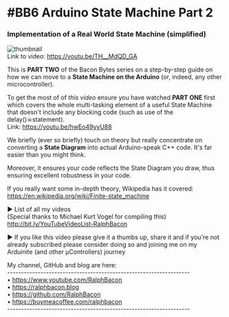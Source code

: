 # #BB6 Arduino State Machine Part 2
### Implementation of a Real World State Machine (simplified)  
![thumbnail](https://user-images.githubusercontent.com/20911308/162998422-c4a258a1-9c86-4bc4-8a83-be374a3e7487.jpg)  
Link to video: https://youtu.be/TH__MdQD_GA  

This is **PART TWO** of the Bacon Bytes series on a step-by-step guide on how we can move to a **State Machine on the Arduino** (or, indeed, any other microcontroller).

To get the most of of *this video* ensure you have watched **PART ONE** first which covers the whole multi-tasking element of a useful State Machine that doesn't include any blocking code (such as use of the delay()☠statement).  
Link: https://youtu.be/hwEo49yyU88  

We briefly (ever so briefly) touch on theory but really concentrate on converting a **State Diagram** into actual Arduino-speak C++ code. It's far easier than you might think.

Moreover, it ensures your code reflects the State Diagram you draw, thus ensuring excellent robustness in your code.  

If you really want some in-depth theory, Wikipedia has it covered:  
https://en.wikipedia.org/wiki/Finite-state_machine  

► List of all my videos  
(Special thanks to Michael Kurt Vogel for compiling this)  
http://bit.ly/YouTubeVideoList-RalphBacon  

► If you like this video please give it a thumbs up, share it and if you're not already subscribed please consider doing so and joining me on my Arduinite (and other μControllers) journey  

My channel, GitHub and blog are here:  
\------------------------------------------------------------------  
• https://www.youtube.com/RalphBacon  
• https://ralphbacon.blog  
• https://github.com/RalphBacon  
• https://buymeacoffee.com/ralphbacon  
\------------------------------------------------------------------
